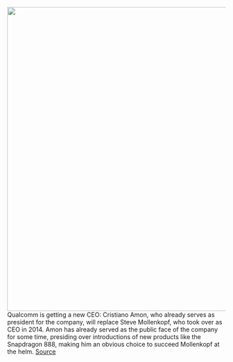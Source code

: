 <img src='https://cdn.vox-cdn.com/thumbor/6GfoejuJR6ZZXu9l21jghnxyl58=/0x0:2400x1600/1200x800/filters:focal(1008x608:1392x992)/cdn.vox-cdn.com/uploads/chorus_image/image/68621763/cristiano_amon_headshot_0.0.jpg' width='700px' /><br/>
Qualcomm is getting a new CEO: Cristiano Amon, who already serves as president for the company, will replace Steve Mollenkopf, who took over as CEO in 2014. Amon has already served as the public face of the company for some time, presiding over introductions of new products like the Snapdragon 888, making him an obvious choice to succeed Mollenkopf at the helm.
<a href='https://www.theverge.com/2021/1/5/22214902/qualcomm-ceo-cristiano-amon-president-steve-mollenkopf-retiring'> Source <a/>